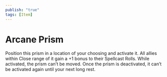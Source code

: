 ```yaml
---
publish: "true"
tags: [Item]
---
```

# Arcane Prism

Position this prism in a location of your choosing and activate it. All allies within Close range of it gain a +1 bonus to their Spellcast Rolls. While activated, the prism can’t be moved. Once the prism is deactivated, it can’t be activated again until your next long rest.
